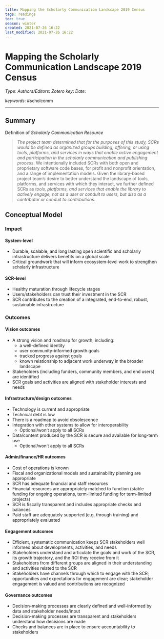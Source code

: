 ```yaml
---
title: Mapping the Scholarly Communication Landscape 2019 Census
tags: readings
toc: true
season: winter
created: 2021-07-26 16:22
last_modified: 2021-07-26 16:22
---
```


# Mapping the Scholarly Communication Landscape 2019 Census

*Type*:
*Authors/Editors*:
*Zotero key*: 
*Date*:

*keywords*: #scholcomm

---

## Summary



Definition of *Scholarly Communication Resource*

> *The project team determined that for the purposes of this study, SCRs would be defined as organized groups building, offering, or using tools, platforms, and services in ways that enable active engagement and participation in the scholarly communication and publishing process*. We intentionally included SCRs with both open and proprietary software code bases, for profit and nonprofit orientation, and a range of implementation models. Given the library-based project team’s desire to better understand the landscape of tools, platforms, and services with which they interact, we further defined SCRs as *tools, platforms, and services that enable the library to actively engage, not as a user or conduit to users, but also as a contributor or conduit to contributions*.

## Conceptual Model



### Impact

#### System-level

- Durable, scalable, and long lasting open scientific and scholarly infrastructure delivers benefits on a global scale
- Critical groundwork that will inform ecosystem-level work to strengthen scholarly infrastructure

#### SCR-level
- Healthy maturation through lifecycle stages
- Users/stakeholders can trust their investment in the SCR
- SCR contributes to the creation of a integrated, end-to-end, robust, sustainable infrastructure

### Outcomes

#### Vision outcomes

- A strong vision and roadmap for growth, including:
	- a well-defined identity
	- user community-informed growth goals
	- tracked progress against goals
	- known relationship to adjacent work underway in the broader landscape
- Stakeholders (including funders, community members, and end users) are identified
- SCR goals and activities are aligned with stakeholder interests and needs

#### Infrastructure/design outcomes

- Technology is current and appropriate
- Technical debt is low
- There is a roadmap to avoid obsolescence
- Integration with other systems to allow for interoperability
	- Optional/won’t apply to all SCRs
- Data/content produced by the SCR is secure and available for long-term use
	- Optional/won’t apply to all SCRs

#### Admin/finance/HR outcomes

- Cost of operations is known
- Fiscal and organizational models and sustainability planning are appropriate
- SCR has adequate financial and staff resources
- Financial resources are appropriately matched to function (stable funding for ongoing operations, term-limited funding for term-limited projects)
- SCR is fiscally transparent and includes appropriate checks and balances
- Paid staff are adequately supported (e.g. through training) and appropriately evaluated

#### Engagement outcomes

- Efficient, systematic communication keeps SCR stakeholders well informed about developments, activities, and needs
- Stakeholders understand and articulate the goals and work of the SCR, its growth trajectory, and the ROI they receive from it
- Stakeholders from different groups are aligned in their understanding and activities related to the SCR
- Stakeholders have channels through which to engage with the SCR; opportunities and expectations for engagement are clear; stakeholder engagement is valued and contributions are recognized
 
#### Governance outcomes

- Decision-making processes are clearly defined and well-informed by data and stakeholder needs/input
- Decision-making processes are transparent and stakeholders understand how decisions are made
- Checks and balances are in place to ensure accountability to stakeholders